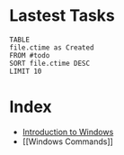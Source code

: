 # Lastest Tasks
```dataview
TABLE
file.ctime as Created
FROM #todo
SORT file.ctime DESC
LIMIT 10
```
# Index
+ [Introduction to Windows](Introduction_to_Windows)
+ [[Windows Commands]]